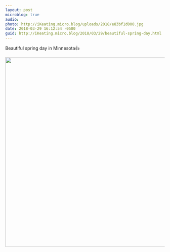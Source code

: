 ```yaml
---
layout: post
microblog: true
audio: 
photo: http://iKeating.micro.blog/uploads/2018/e83bf1d000.jpg
date: 2018-03-29 16:12:54 -0500
guid: http://iKeating.micro.blog/2018/03/29/beautiful-spring-day.html
---
```

Beautiful spring day in Minnesota👍

<img src="http://iKeating.micro.blog/uploads/2018/e83bf1d000.jpg" width="600" height="600" />

